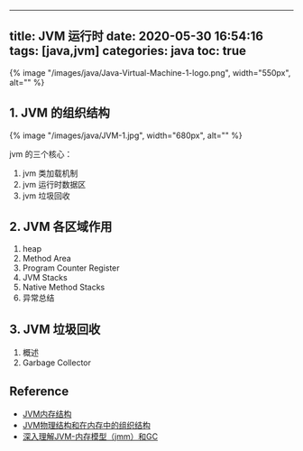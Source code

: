 
---
title: JVM 运行时
date: 2020-05-30 16:54:16
tags: [java,jvm]
categories: java
toc: true
---

{% image "/images/java/Java-Virtual-Machine-1-logo.png", width="550px", alt="" %}

<!-- more -->

## 1. JVM 的组织结构

{% image "/images/java/JVM-1.jpg", width="680px", alt="" %}

jvm 的三个核心：

 1. jvm 类加载机制
 2. jvm 运行时数据区
 3. jvm 垃圾回收

## 2. JVM 各区域作用

1. heap
2. Method Area
3. Program Counter Register
4. JVM Stacks
5. Native Method Stacks
6. 异常总结

## 3. JVM 垃圾回收

1. 概述
2. Garbage Collector

## Reference

- [JVM内存结构](https://zhuanlan.zhihu.com/p/130945995)
- [JVM物理结构和在内存中的组织结构](https://www.cnblogs.com/nizuimeiabc1/p/4254116.html)
- [深入理解JVM-内存模型（jmm）和GC](https://zhuanlan.zhihu.com/p/121744378)